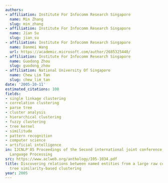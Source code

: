 ```yaml
---
authors:
- affiliation: Institute For Infocomm Research Singapore
  name: Min Zhang
  slug: min_zhang
- affiliation: Institute For Infocomm Research Singapore
  name: Jian Su
  slug: jian_su
- affiliation: Institute For Infocomm Research Singapore
  name: Danmei Wang
  url: https://academic.microsoft.com/author/2685325440/
- affiliation: Institute For Infocomm Research Singapore
  name: Guodong Zhou
  slug: guodong_zhou
- affiliation: National University Of Singapore
  name: Chew Lim Tan
  slug: chew_lim_tan
date: '2005-10-11'
estimated_citations: 100
fields:
- single linkage clustering
- correlation clustering
- parse tree
- cluster analysis
- hierarchical clustering
- fuzzy clustering
- tree kernel
- similitude
- pattern recognition
- computer science
- artificial intelligence
in: IJCNLP'05 Proceedings of the Second international joint conference on Natural
  Language Processing
src: https://www.aclweb.org/anthology/I05-1034.pdf
title: Discovering relations between named entities from a large raw corpus using
  tree similarity-based clustering
year: 2005
---
```

